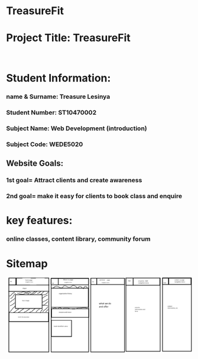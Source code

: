 # TreasureFit

# Project Title: TreasureFit
<br>

# Student Information:
### name & Surname: Treasure Lesinya
### Student Number: ST10470002
### Subject Name: Web Development (introduction)
### Subject Code: WEDE5020

## Website Goals: 
### 1st goal= Attract clients and create awareness
### 2nd goal= make it easy for clients to book class and enquire
# key features:
### online classes, content library, community forum
# Sitemap
![Alt text](sitemap-1.jpg)


 
